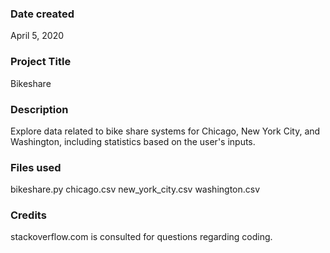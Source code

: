 ### Date created
April 5, 2020

### Project Title
Bikeshare

### Description
Explore data related to bike share systems for Chicago, New York City, and Washington, including statistics based on the user's inputs.

### Files used
bikeshare.py
chicago.csv
new_york_city.csv
washington.csv

### Credits
stackoverflow.com is consulted for questions regarding coding.

